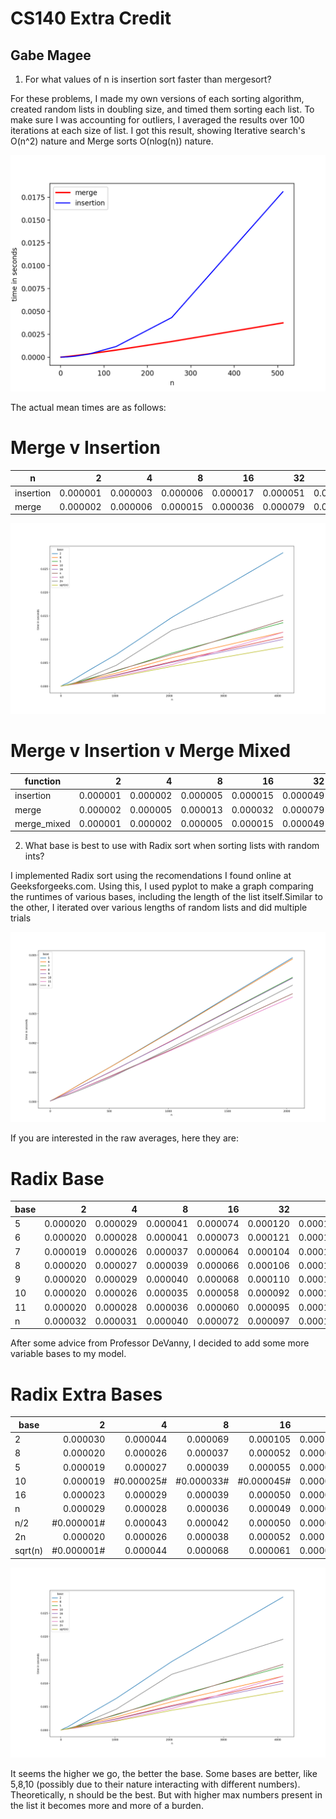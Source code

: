 # CS140 Extra Credit
## Gabe Magee


1. For what values of n is insertion sort faster than mergesort?

For these problems, I made my own versions of each sorting algorithm, created random lists in doubling size, and timed them sorting each list. To make sure I was accounting for outliers, I averaged the results over 100 iterations at each size of list. I got this result, showing Iterative search's O(n^2) nature and Merge sorts O(nlog(n)) nature.

![Graph of Merge v Insertion](https://github.com/Maggab1031/140_Extra_Credit/blob/master/merge_v_insertion.png "Merge v Insertion")

The actual mean times are as follows:
# Merge v Insertion
|n        |   2    |   4    |   8    |   16   |   32   |   64   |  128   |  256   |  512   |  1024  |  2048  |
|---------|-------:|-------:|-------:|-------:|-------:|-------:|-------:|-------:|-------:|-------:|-------:|
|insertion|0.000001|0.000003|0.000006|0.000017|0.000051|0.000198|0.000656|0.002094|0.008489|0.039241|0.143518|
|merge    |0.000002|0.000006|0.000015|0.000036|0.000079|0.000208|0.000437|0.000844|0.001777|0.004369|0.008508|


![Graph of Merge v Insertion v Merge Mixed](https://github.com/Maggab1031/140_Extra_Credit/blob/master/Merge_v_insertion_with_merge_mixed.png "Merge v Insertion v merge mixed")

# Merge v Insertion v Merge Mixed
| function  |   2    |   4    |   8    |   16   |   32   |   64   |  128   |  256   |  512   |  1024  |  2048  | 4096  |
|-----------|-------:|-------:|-------:|-------:|-------:|-------:|-------:|-------:|-------:|-------:|-------:|------:|
|insertion  |0.000001|0.000002|0.000005|0.000015|0.000049|0.000159|0.000564|0.002061|0.008741|0.036119|0.146618|0.60664|
|merge      |0.000002|0.000005|0.000013|0.000032|0.000079|0.000178|0.000383|0.000827|0.001837|0.004011|0.008719|0.01919|
|merge_mixed|0.000001|0.000002|0.000005|0.000015|0.000049|0.000163|0.000379|0.000823|0.001819|0.003995|0.008693|0.01922|


2. What base is best to use with Radix sort when sorting lists with random ints?

I implemented Radix sort using the recomendations I found online at Geeksforgeeks.com. Using this, I used pyplot to make a graph comparing the runtimes of various bases, including the length of the list itself.Similar to the other, I iterated over various lengths of random lists and did multiple trials

![Graph of Radix](https://github.com/Maggab1031/140_Extra_Credit/blob/master/radix.png "Radix")


If you are interested in the raw averages, here they are:
# Radix Base
|base|   2    |   4    |   8    |   16   |   32   |   64   |  128   |  256   |  512   |  1024  |  2048  |
|----|-------:|-------:|-------:|-------:|-------:|-------:|-------:|-------:|-------:|-------:|-------:|
|   5|0.000020|0.000029|0.000041|0.000074|0.000120|0.000185|0.000314|0.000633|0.001319|0.002404|0.004718|
|   6|0.000020|0.000028|0.000041|0.000073|0.000121|0.000186|0.000314|0.000629|0.001309|0.002374|0.004678|
|   7|0.000019|0.000026|0.000037|0.000064|0.000104|0.000163|0.000273|0.000547|0.001139|0.002071|0.004085|
|   8|0.000020|0.000027|0.000039|0.000066|0.000106|0.000164|0.000273|0.000545|0.001135|0.002094|0.004075|
|   9|0.000020|0.000029|0.000040|0.000068|0.000110|0.000164|0.000275|0.000544|0.001130|0.002068|0.004058|
|  10|0.000020|0.000026|0.000035|0.000058|0.000092|0.000142|0.000232|0.000460|0.000960|0.001764|0.003526|
|  11|0.000020|0.000028|0.000036|0.000060|0.000095|0.000141|0.000233|0.000461|0.000952|0.001736|0.003434|
|   n|0.000032|0.000031|0.000040|0.000072|0.000097|0.000156|0.000207|0.000417|0.000911|0.001910|0.003757|


After some advice from Professor DeVanny, I decided to add some more variable bases to my model.

# Radix Extra Bases
| base  |   2    |   4    |   8    |   16   |   32   |   64   |  128   |  256   |  512   |  1024  |  2048  |  4096  |
|-------|-------:|-------:|-------:|-------:|-------:|-------:|-------:|-------:|-------:|-------:|-------:|-------:|
|      2|0.000030  |0.000044  |0.000069  |0.000105  |0.000192|0.000395|0.000707|0.001568|0.003359|0.006786|0.014670|0.028430|
|      8|0.000020  |0.000026  |0.000037  |0.000052  |0.000085|0.000171|0.000303|0.000651|0.001384|0.002804|0.006070|0.011522|
|      5|0.000019  |0.000027  |0.000039  |0.000055  |0.000095|0.000194|0.000341|0.000745|0.001607|0.003279|0.007058|0.013538|
|     10|0.000019  |#0.000025#|#0.000033#|#0.000045#|0.000075|0.000147|0.000253|0.000558|0.001161|0.002427|0.005240|0.010492|
|     16|0.000023  |0.000029  |0.000039  |0.000050  |0.000079|0.000154|0.000258|0.000549|0.001175|0.002366|0.005076|0.009988|
|n      |0.000029  |0.000028  |0.000036  |0.000049  |0.000075|0.000165|0.000229|0.000513|0.001476|0.003383|0.006765|0.014038|
|n/2    |#0.000001#|0.000043  |0.000042  |0.000050  |0.000078|0.000137|0.000248|0.000415|0.000898|0.002082|0.004599|0.011493|
|2n     |0.000020  |0.000026  |0.000038  |0.000052  |0.000101|0.000175|0.000302|0.000718|0.001966|0.004473|0.011935|0.019400|
|sqrt(n)|#0.000001#|0.000044  |0.000068  |0.000061  |0.000095|0.000173|0.000254|0.000539|0.000949|0.001929|0.004237|0.008358|

![Graph of Radix 2](https://github.com/Maggab1031/140_Extra_Credit/blob/master/new_radix.png "Radix")


It seems the higher we go, the better the base. Some bases are better, like 5,8,10 (possibly due to their nature interacting with different numbers). Theoretically, n should be the best. But with higher max numbers present in the list it becomes more and more of a burden.
